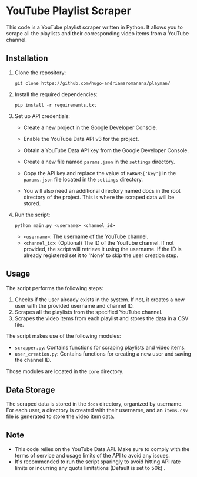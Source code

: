 # YouTube Playlist Scraper

This code is a YouTube playlist scraper written in Python. It allows you to scrape all the playlists and their corresponding video items from a YouTube channel.

## Installation

1. Clone the repository:

   ```
   git clone https://github.com/hugo-andriamaromanana/playman/
   ```

2. Install the required dependencies:

   ```
   pip install -r requirements.txt
   ```

3. Set up API credentials:

   - Create a new project in the Google Developer Console.
   - Enable the YouTube Data API v3 for the project.
   - Obtain a YouTube Data API key from the Google Developer Console.

   - Create a new file named `params.json` in the `settings` directory.
   - Copy the API key and replace the value of `PARAMS['key']` in the `params.json` file located in the `settings` directory.
   
   - You will also need an additional directory named docs in the root directory of the project. This is where the scraped data will be stored. 

4. Run the script:

   ```
   python main.py <username> <channel_id>
   ```

   - `<username>`: The username of the YouTube channel.
   - `<channel_id>`: (Optional) The ID of the YouTube channel. If not provided, the script will retrieve it using the username. If the ID is already registered set it to 'None' to skip the user creation step.

## Usage

The script performs the following steps:

1. Checks if the user already exists in the system. If not, it creates a new user with the provided username and channel ID.
2. Scrapes all the playlists from the specified YouTube channel.
3. Scrapes the video items from each playlist and stores the data in a CSV file.

The script makes use of the following modules:

- `scrapper.py`: Contains functions for scraping playlists and video items.
- `user_creation.py`: Contains functions for creating a new user and saving the channel ID.

Those modules are located in the `core` directory.

## Data Storage

The scraped data is stored in the `docs` directory, organized by username. For each user, a directory is created with their username, and an `items.csv` file is generated to store the video item data.

## Note

- This code relies on the YouTube Data API. Make sure to comply with the terms of service and usage limits of the API to avoid any issues.
- It's recommended to run the script sparingly to avoid hitting API rate limits or incurring any quota limitations (Default is set to 50k) .